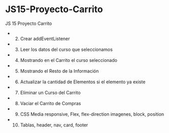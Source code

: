 # JS15-Proyecto-Carrito
JS 15 Proyecto Carrito
* 2. Crear addEventListener
* 3. Leer los datos del curso que seleccionamos
* 4. Mostrando en el Carrito el curso seleccionado
* 5. Mostrando el Resto de la Información
* 6. Actualizar la cantidad de Elementos si el elemento ya existe
* 7. Eliminar un Curso del Carrito
* 8. Vaciar el Carrito de Compras
* 9. CSS Media responsive, Flex, flex-direction imagenes, block, position
* 10. Tablas, header, nav, card, footer
